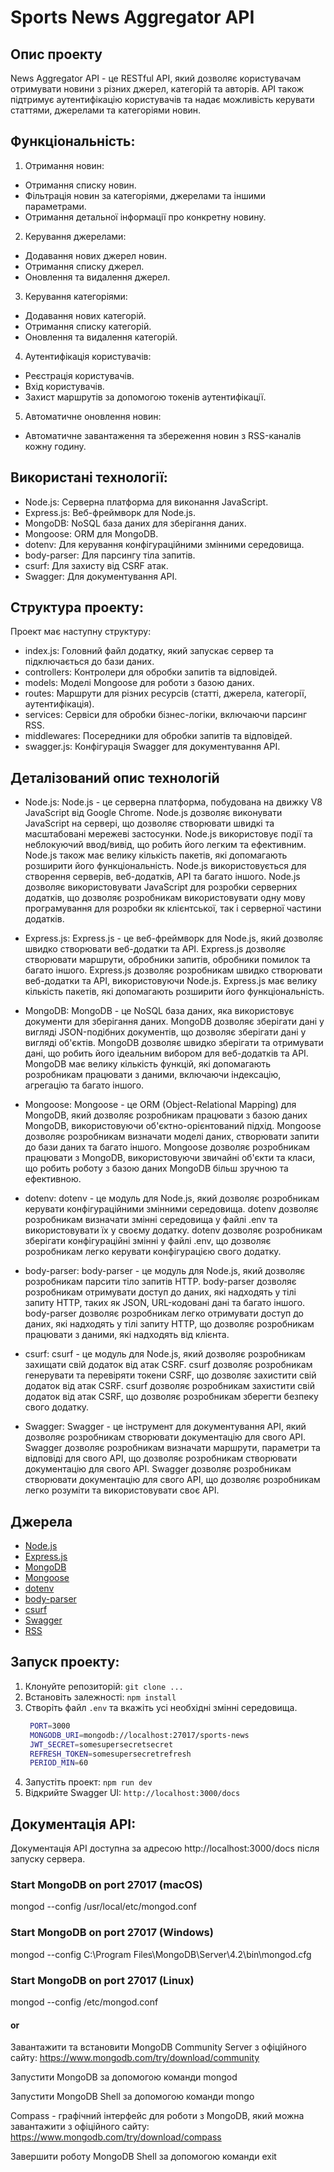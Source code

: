 # Sports News Aggregator API

## Опис проекту
News Aggregator API - це RESTful API, який дозволяє користувачам отримувати новини з різних джерел, категорій та авторів. API також підтримує аутентифікацію користувачів та надає можливість керувати статтями, джерелами та категоріями новин.

## Функціональність:
1. Отримання новин:
- Отримання списку новин.
- Фільтрація новин за категоріями, джерелами та іншими параметрами.
- Отримання детальної інформації про конкретну новину.

2. Керування джерелами:
- Додавання нових джерел новин.
- Отримання списку джерел.
- Оновлення та видалення джерел.

3. Керування категоріями:
- Додавання нових категорій.
- Отримання списку категорій.
- Оновлення та видалення категорій.

4. Аутентифікація користувачів:
- Реєстрація користувачів.
- Вхід користувачів.
- Захист маршрутів за допомогою токенів аутентифікації.

5. Автоматичне оновлення новин:
- Автоматичне завантаження та збереження новин з RSS-каналів кожну годину.

## Використані технології:
- Node.js: Серверна платформа для виконання JavaScript.
- Express.js: Веб-фреймворк для Node.js.
- MongoDB: NoSQL база даних для зберігання даних.
- Mongoose: ORM для MongoDB.
- dotenv: Для керування конфігураційними змінними середовища.
- body-parser: Для парсингу тіла запитів.
- csurf: Для захисту від CSRF атак.
- Swagger: Для документування API.

## Структура проекту:
Проект має наступну структуру:

- index.js: Головний файл додатку, який запускає сервер та підключається до бази даних.
- controllers: Контролери для обробки запитів та відповідей.
- models: Моделі Mongoose для роботи з базою даних.
- routes: Маршрути для різних ресурсів (статті, джерела, категорії, аутентифікація).
- services: Сервіси для обробки бізнес-логіки, включаючи парсинг RSS.
- middlewares: Посередники для обробки запитів та відповідей.
- swagger.js: Конфігурація Swagger для документування API.


## Деталізований опис технологій
- Node.js: Node.js - це серверна платформа, побудована на движку V8 JavaScript від Google Chrome. Node.js дозволяє виконувати JavaScript на сервері, що дозволяє створювати швидкі та масштабовані мережеві застосунки. Node.js використовує події та неблокуючий ввод/вивід, що робить його легким та ефективним. Node.js також має велику кількість пакетів, які допомагають розширити його функціональність. Node.js використовується для створення серверів, веб-додатків, API та багато іншого. Node.js дозволяє використовувати JavaScript для розробки серверних додатків, що дозволяє розробникам використовувати одну мову програмування для розробки як клієнтської, так і серверної частини додатків.

- Express.js: Express.js - це веб-фреймворк для Node.js, який дозволяє швидко створювати веб-додатки та API. Express.js дозволяє створювати маршрути, обробники запитів, обробники помилок та багато іншого. Express.js дозволяє розробникам швидко створювати веб-додатки та API, використовуючи Node.js. Express.js має велику кількість пакетів, які допомагають розширити його функціональність.

- MongoDB: MongoDB - це NoSQL база даних, яка використовує документи для зберігання даних. MongoDB дозволяє зберігати дані у вигляді JSON-подібних документів, що дозволяє зберігати дані у вигляді об'єктів. MongoDB дозволяє швидко зберігати та отримувати дані, що робить його ідеальним вибором для веб-додатків та API. MongoDB має велику кількість функцій, які допомагають розробникам працювати з даними, включаючи індексацію, агрегацію та багато іншого.

- Mongoose: Mongoose - це ORM (Object-Relational Mapping) для MongoDB, який дозволяє розробникам працювати з базою даних MongoDB, використовуючи об'єктно-орієнтований підхід. Mongoose дозволяє розробникам визначати моделі даних, створювати запити до бази даних та багато іншого. Mongoose дозволяє розробникам працювати з MongoDB, використовуючи звичайні об'єкти та класи, що робить роботу з базою даних MongoDB більш зручною та ефективною.

- dotenv: dotenv - це модуль для Node.js, який дозволяє розробникам керувати конфігураційними змінними середовища. dotenv дозволяє розробникам визначати змінні середовища у файлі .env та використовувати їх у своєму додатку. dotenv дозволяє розробникам зберігати конфігураційні змінні у файлі .env, що дозволяє розробникам легко керувати конфігурацією свого додатку.

- body-parser: body-parser - це модуль для Node.js, який дозволяє розробникам парсити тіло запитів HTTP. body-parser дозволяє розробникам отримувати доступ до даних, які надходять у тілі запиту HTTP, таких як JSON, URL-кодовані дані та багато іншого. body-parser дозволяє розробникам легко отримувати доступ до даних, які надходять у тілі запиту HTTP, що дозволяє розробникам працювати з даними, які надходять від клієнта.

- csurf: csurf - це модуль для Node.js, який дозволяє розробникам захищати свій додаток від атак CSRF. csurf дозволяє розробникам генерувати та перевіряти токени CSRF, що дозволяє захистити свій додаток від атак CSRF. csurf дозволяє розробникам захистити свій додаток від атак CSRF, що дозволяє розробникам зберегти безпеку свого додатку.

- Swagger: Swagger - це інструмент для документування API, який дозволяє розробникам створювати документацію для свого API. Swagger дозволяє розробникам визначати маршрути, параметри та відповіді для свого API, що дозволяє розробникам створювати документацію для свого API. Swagger дозволяє розробникам створювати документацію для свого API, що дозволяє розробникам легко розуміти та використовувати своє API.

## Джерела
- [Node.js](https://nodejs.org/)
- [Express.js](https://expressjs.com/)
- [MongoDB](https://www.mongodb.com/)
- [Mongoose](https://mongoosejs.com/)
- [dotenv](https://www.npmjs.com/package/dotenv)
- [body-parser](https://www.npmjs.com/package/body-parser)
- [csurf](https://www.npmjs.com/package/csurf)
- [Swagger](https://swagger.io/)
- [RSS](https://en.wikipedia.org/wiki/RSS)



## Запуск проекту:
1. Клонуйте репозиторій: `git clone ...`
2. Встановіть залежності: `npm install`
3. Cтворіть файл `.env` та вкажіть усі необхідні змінні середовища.
   ```bash
    PORT=3000
    MONGODB_URI=mongodb://localhost:27017/sports-news
    JWT_SECRET=somesupersecretsecret
    REFRESH_TOKEN=somesupersecretrefresh
    PERIOD_MIN=60
    ```
4. Запустіть проект: `npm run dev`
5. Відкрийте Swagger UI: `http://localhost:3000/docs`

## Документація API:
Документація API доступна за адресою http://localhost:3000/docs після запуску сервера.



### Start MongoDB on port 27017 (macOS)
mongod --config /usr/local/etc/mongod.conf

### Start MongoDB on port 27017 (Windows)
mongod --config C:\Program Files\MongoDB\Server\4.2\bin\mongod.cfg

### Start MongoDB on port 27017 (Linux)
mongod --config /etc/mongod.conf

#### or
Завантажити та встановити MongoDB Community Server з офіційного сайту: https://www.mongodb.com/try/download/community

Запустити MongoDB за допомогою команди mongod

Запустити MongoDB Shell за допомогою команди mongo

Compass - графічний інтерфейс для роботи з MongoDB, який можна завантажити з офіційного сайту: https://www.mongodb.com/try/download/compass

Завершити роботу MongoDB Shell за допомогою команди exit
